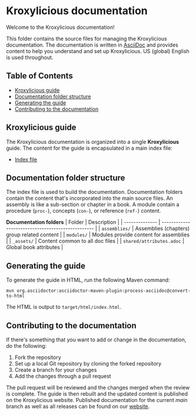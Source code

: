 [KroxyliciousDoc]: https://kroxylicious.io/ "Kroxylicious documentation"

[AsciiDoc]: https://docs.asciidoctor.org/asciidoc/latest/syntax-quick-reference/  "AsciiDoc reference"

<!-- omit from toc -->

# Kroxylicious documentation

Welcome to the Kroxylicious documentation!

This folder contains the source files for managing the Kroxylicious documentation.
The documentation is written in [AsciiDoc][AsciiDoc] and provides content to help you understand and set up
Kroxylicious.
US (global) English is used throughout.

<!-- omit from toc -->

## Table of Contents

- [Kroxylicious guide](#kroxylicious-guide)
- [Documentation folder structure](#documentation-folder-structure)
- [Generating the guide](#generating-the-guide)
- [Contributing to the documentation](#contributing-to-the-documentation)

## Kroxylicious guide

The Kroxylicious documentation is organized into a single **Kroxylicious** guide.
The content for the guide is encapsulated in a main index file:

- [Index file](index.adoc)

## Documentation folder structure

The index file is used to build the documentation.
Documentation folders contain the content that's incorporated into the main source files.
An assembly is like a sub-section or chapter in a book.
A module contain a procedure (`proc-`), concepts (`con-`), or reference (`ref-`) content.

**Documentation folders**
| Folder | Description |
| -------------- | ------------------------------------------------- |
| `assemblies/`            | Assemblies (chapters) group related content |
| `modules/`               | Modules provide content for assemblies |
| `_assets/`               | Content common to all doc files |
| `shared/attributes.adoc` | Global book attributes |

## Generating the guide

To generate the guide in HTML, run the following Maven command:

```shell
mvn org.asciidoctor:asciidoctor-maven-plugin:process-asciidoc@convert-to-html
```

The HTML is output to `target/html/index.html`.

## Contributing to the documentation

If there's something that you want to add or change in the documentation, do the following:

1. Fork the repository
1. Set up a local Git repository by cloning the forked repository
2. Create a branch for your changes
3. Add the changes through a pull request

The pull request will be reviewed and the changes merged when the review is complete.
The guide is then rebuilt and the updated content is published on the Kroxylicious website.
Published documentation for the current _main_ branch as well as all releases can be found on
our [website][KroxyliciousDoc].
